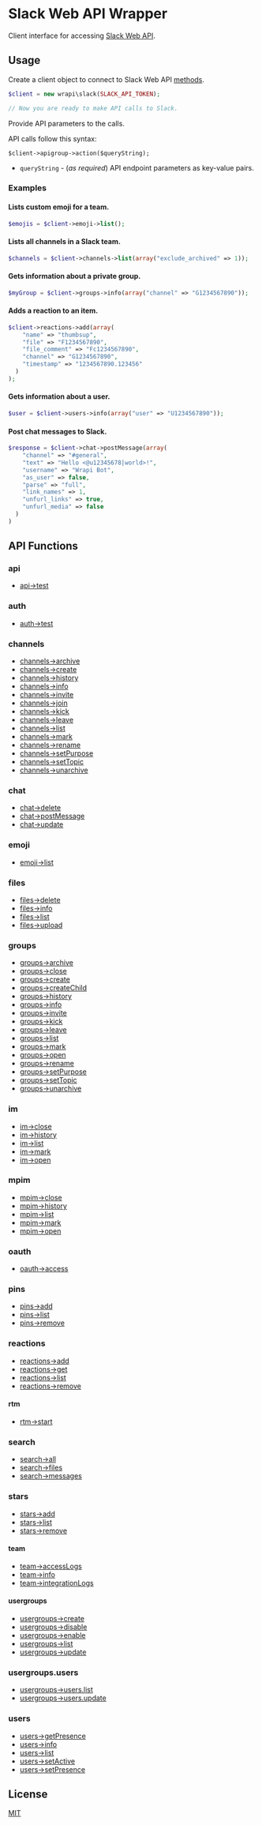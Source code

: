 # Slack Web API Wrapper

Client interface for accessing [Slack Web API](https://api.slack.com/web).

## Usage
Create a client object to connect to Slack Web API [methods](https://api.slack.com/methods).

```PHP
$client = new wrapi\slack(SLACK_API_TOKEN);

// Now you are ready to make API calls to Slack.
```

Provide API parameters to the calls. 

API calls follow this syntax:

`$client->apigroup->action($queryString);`

* `queryString` - (*as required*) API endpoint parameters as key-value pairs.

### Examples

#### Lists custom emoji for a team.
```PHP
$emojis = $client->emoji->list();
```

#### Lists all channels in a Slack team.
```PHP
$channels = $client->channels->list(array("exclude_archived" => 1));
```

#### Gets information about a private group.
```PHP
$myGroup = $client->groups->info(array("channel" => "G1234567890"));
```

#### Adds a reaction to an item.
```PHP
$client->reactions->add(array(
    "name" => "thumbsup",
    "file" => "F1234567890",
    "file_comment" => "Fc1234567890",
    "channel" => "G1234567890",
    "timestamp" => "1234567890.123456"
  )
);
```

#### Gets information about a user.
```PHP
$user = $client->users->info(array("user" => "U1234567890"));
```

#### Post chat messages to Slack.
```PHP
$response = $client->chat->postMessage(array(
    "channel" => "#general",
    "text" => "Hello <@u12345678|world>!",
    "username" => "Wrapi Bot",
    "as_user" => false,
    "parse" => "full",
    "link_names" => 1,
    "unfurl_links" => true,
    "unfurl_media" => false
  )
)
```

## API Functions

### api
* [api->test](https://api.slack.com/methods/api.test)

### auth
* [auth->test](https://api.slack.com/methods/auth.test)

### channels
* [channels->archive](https://api.slack.com/methods/channels.archive)
* [channels->create](https://api.slack.com/methods/channels.create)
* [channels->history](https://api.slack.com/methods/channels.history)
* [channels->info](https://api.slack.com/methods/channels.info)
* [channels->invite](https://api.slack.com/methods/channels.invite)
* [channels->join](https://api.slack.com/methods/channels.join)
* [channels->kick](https://api.slack.com/methods/channels.kick)
* [channels->leave](https://api.slack.com/methods/channels.leave)
* [channels->list](https://api.slack.com/methods/channels.list)
* [channels->mark](https://api.slack.com/methods/channels.mark)
* [channels->rename](https://api.slack.com/methods/channels.rename)
* [channels->setPurpose](https://api.slack.com/methods/channels.setPurpose)
* [channels->setTopic](https://api.slack.com/methods/channels.setTopic)
* [channels->unarchive](https://api.slack.com/methods/channels.unarchive)

### chat
* [chat->delete](https://api.slack.com/methods/chat.delete)
* [chat->postMessage](https://api.slack.com/methods/chat.postMessage)
* [chat->update](https://api.slack.com/methods/chat.update)

### emoji
* [emoji->list](https://api.slack.com/methods/emoji.list)

### files
* [files->delete](https://api.slack.com/methods/files.delete)
* [files->info](https://api.slack.com/methods/files.info)
* [files->list](https://api.slack.com/methods/files.list)
* [files->upload](https://api.slack.com/methods/files.upload)

### groups
* [groups->archive](https://api.slack.com/methods/groups.archive)
* [groups->close](https://api.slack.com/methods/groups.close)
* [groups->create](https://api.slack.com/methods/groups.create)
* [groups->createChild](https://api.slack.com/methods/groups.createChild)
* [groups->history](https://api.slack.com/methods/groups.history)
* [groups->info](https://api.slack.com/methods/groups.info)
* [groups->invite](https://api.slack.com/methods/groups.invite)
* [groups->kick](https://api.slack.com/methods/groups.kick)
* [groups->leave](https://api.slack.com/methods/groups.leave)
* [groups->list](https://api.slack.com/methods/groups.list)
* [groups->mark](https://api.slack.com/methods/groups.mark)
* [groups->open](https://api.slack.com/methods/groups.open)
* [groups->rename](https://api.slack.com/methods/groups.rename)
* [groups->setPurpose](https://api.slack.com/methods/groups.setPurpose)
* [groups->setTopic](https://api.slack.com/methods/groups.setTopic)
* [groups->unarchive](https://api.slack.com/methods/groups.unarchive)

### im
* [im->close](https://api.slack.com/methods/im.close)
* [im->history](https://api.slack.com/methods/im.history)
* [im->list](https://api.slack.com/methods/im.list)
* [im->mark](https://api.slack.com/methods/im.mark)
* [im->open](https://api.slack.com/methods/im.open)

### mpim
* [mpim->close](https://api.slack.com/methods/mpim.close)
* [mpim->history](https://api.slack.com/methods/mpim.history)
* [mpim->list](https://api.slack.com/methods/mpim.list)
* [mpim->mark](https://api.slack.com/methods/mpim.mark)
* [mpim->open](https://api.slack.com/methods/mpim.open)

### oauth
* [oauth->access](https://api.slack.com/methods/oauth.access)

### pins
* [pins->add](https://api.slack.com/methods/pins.add)
* [pins->list](https://api.slack.com/methods/pins.list)
* [pins->remove](https://api.slack.com/methods/pins.remove)

### reactions
* [reactions->add](https://api.slack.com/methods/reactions.add)
* [reactions->get](https://api.slack.com/methods/reactions.get)
* [reactions->list](https://api.slack.com/methods/reactions.list)
* [reactions->remove](https://api.slack.com/methods/reactions.remove)

#### rtm
* [rtm->start](https://api.slack.com/methods/rtm.start)

### search
* [search->all](https://api.slack.com/methods/search.all)
* [search->files](https://api.slack.com/methods/search.files)
* [search->messages](https://api.slack.com/methods/search.messages)

### stars
* [stars->add](https://api.slack.com/methods/stars.add)
* [stars->list](https://api.slack.com/methods/stars.list)
* [stars->remove](https://api.slack.com/methods/stars.remove)

#### team
* [team->accessLogs](https://api.slack.com/methods/team.accessLogs)
* [team->info](https://api.slack.com/methods/team.info)
* [team->integrationLogs](https://api.slack.com/methods/team.integrationLogs)

#### usergroups
* [usergroups->create](https://api.slack.com/methods/usergroups.create)
* [usergroups->disable](https://api.slack.com/methods/usergroups.disable)
* [usergroups->enable](https://api.slack.com/methods/usergroups.enable)
* [usergroups->list](https://api.slack.com/methods/usergroups.list)
* [usergroups->update](https://api.slack.com/methods/usergroups.update)

### usergroups.users
* [usergroups->users.list](https://api.slack.com/methods/usergroups.users.list)
* [usergroups->users.update](https://api.slack.com/methods/usergroups.users.update)

### users
* [users->getPresence](https://api.slack.com/methods/users.getPresence)
* [users->info](https://api.slack.com/methods/users.info)
* [users->list](https://api.slack.com/methods/users.list)
* [users->setActive](https://api.slack.com/methods/users.setActive)
* [users->setPresence](https://api.slack.com/methods/users.setPresence)

## License

  [MIT](LICENSE)
